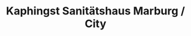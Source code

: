 ---
title: "Kaphingst Sanitätshaus Marburg / City"
url: /marburg/kaphingst-sanitaetshaus-marburg-city/
shop: Sanitätshaus
---